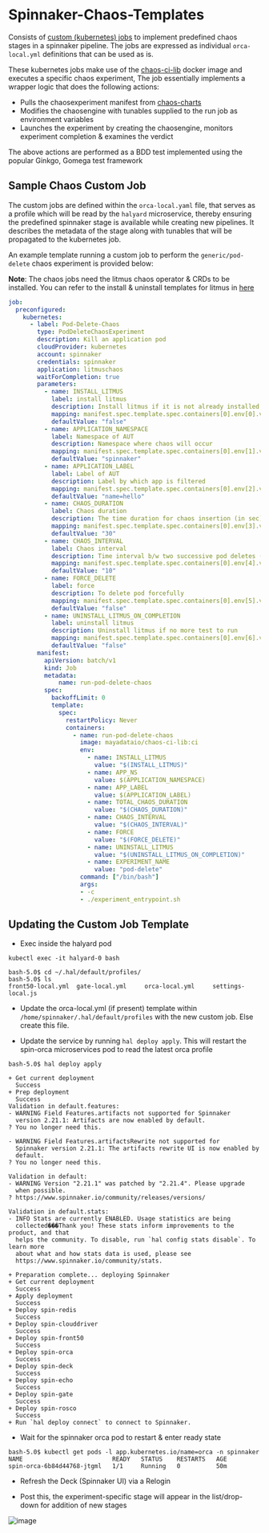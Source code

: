 # Spinnaker-Chaos-Templates

Consists of [custom (kubernetes) jobs](https://spinnaker.io/guides/operator/custom-job-stages/#custom-job-stages) to implement predefined chaos stages in a spinnaker pipeline. 
The jobs are expressed as individual `orca-local.yml` definitions that can be used as is. 

These kubernetes jobs make use of the [chaos-ci-lib](https://github.com/mayadata-io/chaos-ci-lib) docker image and executes a specific chaos experiment,
The job essentially implements a wrapper logic that does the following actions:

- Pulls the chaosexperiment manifest from [chaos-charts](https://github.com/litmuschaos/chaos-charts) 
- Modifies the chaosengine with tunables supplied to the run job as environment variables
- Launches the experiment by creating the chaosengine, monitors experiment completion & examines the verdict

The above actions are performed as a BDD test implemented using the popular Ginkgo, Gomega test framework

## Sample Chaos Custom Job

The custom jobs are defined within the `orca-local.yaml` file, that serves as a profile which will be read by the `halyard` microservice, thereby ensuring the predefined spinnaker 
stage is available while creating new pipelines. It describes the metadata of the stage along with tunables that will be propagated to the kubernetes job. 

An example template running a custom job to perform the `generic/pod-delete` chaos experiment is provided below: 

**Note**: The chaos jobs need the litmus chaos operator & CRDs to be installed. You can refer to the install & uninstall templates for litmus in [here](./templates/litmus-infra-ops)

```yaml
job:
  preconfigured:
    kubernetes:
      - label: Pod-Delete-Chaos
        type: PodDeleteChaosExperiment
        description: Kill an application pod
        cloudProvider: kubernetes
        account: spinnaker
        credentials: spinnaker
        application: litmuschaos
        waitForCompletion: true
        parameters:
          - name: INSTALL_LITMUS
            label: install litmus
            description: Install litmus if it is not already installed
            mapping: manifest.spec.template.spec.containers[0].env[0].value
            defaultValue: "false"           
          - name: APPLICATION_NAMESPACE
            label: Namespace of AUT
            description: Namespace where chaos will occur
            mapping: manifest.spec.template.spec.containers[0].env[1].value
            defaultValue: "spinnaker"
          - name: APPLICATION_LABEL
            label: Label of AUT
            description: Label by which app is filtered
            mapping: manifest.spec.template.spec.containers[0].env[2].value
            defaultValue: "name=hello"
          - name: CHAOS_DURATION
            label: Chaos duration
            description: The time duration for chaos insertion (in sec)	
            mapping: manifest.spec.template.spec.containers[0].env[3].value
            defaultValue: "30" 
          - name: CHAOS_INTERVAL
            label: Chaos interval
            description: Time interval b/w two successive pod deletes (in sec)	
            mapping: manifest.spec.template.spec.containers[0].env[4].value
            defaultValue: "10"   
          - name: FORCE_DELETE
            label: force
            description: To delete pod forcefully	
            mapping: manifest.spec.template.spec.containers[0].env[5].value
            defaultValue: "false"   
          - name: UNINSTALL_LITMUS_ON_COMPLETION
            label: uninstall litmus
            description: Uninstall litmus if no more test to run
            mapping: manifest.spec.template.spec.containers[0].env[6].value
            defaultValue: "false"                                       
        manifest:
          apiVersion: batch/v1
          kind: Job
          metadata:
              name: run-pod-delete-chaos
          spec:
            backoffLimit: 0
            template:
              spec:
                restartPolicy: Never
                containers: 
                  - name: run-pod-delete-chaos
                    image: mayadataio/chaos-ci-lib:ci
                    env:
                      - name: INSTALL_LITMUS
                        value: "$(INSTALL_LITMUS)"                    
                      - name: APP_NS
                        value: $(APPLICATION_NAMESPACE)
                      - name: APP_LABEL
                        value: $(APPLICATION_LABEL)
                      - name: TOTAL_CHAOS_DURATION
                        value: "$(CHAOS_DURATION)"
                      - name: CHAOS_INTERVAL
                        value: "$(CHAOS_INTERVAL)"
                      - name: FORCE
                        value: "$(FORCE_DELETE)"
                      - name: UNINSTALL_LITMUS
                        value: "$(UNINSTALL_LITMUS_ON_COMPLETION)"                           
                      - name: EXPERIMENT_NAME
                        value: "pod-delete"                                                
                    command: ["/bin/bash"]
                    args:
                    - -c 
                    - ./experiment_entrypoint.sh
```

## Updating the Custom Job Template

- Exec inside the halyard pod  

```console
kubectl exec -it halyard-0 bash
  
bash-5.0$ cd ~/.hal/default/profiles/
bash-5.0$ ls
front50-local.yml  gate-local.yml     orca-local.yml     settings-local.js  
```

- Update the orca-local.yml (if present) template within `/home/spinnaker/.hal/default/profiles` with the new custom job. Else create this file.
 
- Update the service by running `hal deploy apply`. This will restart the spin-orca microservices pod to read the latest orca profile

```console
bash-5.0$ hal deploy apply

+ Get current deployment
  Success
+ Prep deployment
  Success
Validation in default.features:
- WARNING Field Features.artifacts not supported for Spinnaker
  version 2.21.1: Artifacts are now enabled by default.
? You no longer need this.

- WARNING Field Features.artifactsRewrite not supported for
  Spinnaker version 2.21.1: The artifacts rewrite UI is now enabled by
  default.
? You no longer need this.

Validation in default:
- WARNING Version "2.21.1" was patched by "2.21.4". Please upgrade
  when possible.
? https://www.spinnaker.io/community/releases/versions/

Validation in default.stats:
- INFO Stats are currently ENABLED. Usage statistics are being
  collected���Thank you! These stats inform improvements to the product, and that
  helps the community. To disable, run `hal config stats disable`. To learn more
  about what and how stats data is used, please see
  https://www.spinnaker.io/community/stats.

+ Preparation complete... deploying Spinnaker
+ Get current deployment
  Success
+ Apply deployment
  Success
+ Deploy spin-redis
  Success
+ Deploy spin-clouddriver
  Success
+ Deploy spin-front50
  Success
+ Deploy spin-orca
  Success
+ Deploy spin-deck
  Success
+ Deploy spin-echo
  Success
+ Deploy spin-gate
  Success
+ Deploy spin-rosco
  Success
+ Run `hal deploy connect` to connect to Spinnaker.
```

- Wait for the spinnaker orca pod to restart & enter ready state

```
bash-5.0$ kubectl get pods -l app.kubernetes.io/name=orca -n spinnaker
NAME                         READY   STATUS    RESTARTS   AGE
spin-orca-6b84d44768-jtgml   1/1     Running   0          50m
```

- Refresh the Deck (Spinnaker UI) via a Relogin 

- Post this, the experiment-specific stage will appear in the list/drop-down for addition of new stages

![image](https://user-images.githubusercontent.com/21166217/97577372-59504400-1a15-11eb-8e04-3fe46ea85d20.png)



 
